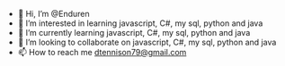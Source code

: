 - 👋 Hi, I’m @Enduren
- 👀 I’m interested in learning javascript, C#, my sql, python and java
- 🌱 I’m currently learning javascript, C#, my sql, python and java
- 💞️ I’m looking to collaborate on javascript, C#, my sql, python and java
- 📫 How to reach me dtennison79@gmail.com

<!---
Enduren/Enduren is a ✨ special ✨ repository because its `README.md` (this file) appears on your GitHub profile.
You can click the Preview link to take a look at your changes.
--->

